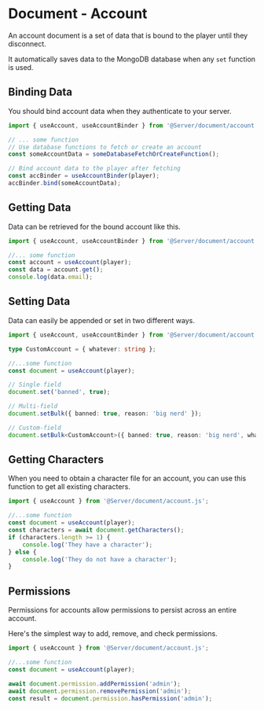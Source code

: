 # Document - Account

An account document is a set of data that is bound to the player until they disconnect.

It automatically saves data to the MongoDB database when any `set` function is used.

## Binding Data

You should bind account data when they authenticate to your server.

```ts
import { useAccount, useAccountBinder } from '@Server/document/account.js';

// ... some function
// Use database functions to fetch or create an account
const someAccountData = someDatabaseFetchOrCreateFunction();

// Bind account data to the player after fetching
const accBinder = useAccountBinder(player);
accBinder.bind(someAccountData);
```

## Getting Data

Data can be retrieved for the bound account like this.

```ts
import { useAccount, useAccountBinder } from '@Server/document/account.js';

//... some function
const account = useAccount(player);
const data = account.get();
console.log(data.email);
```

## Setting Data

Data can easily be appended or set in two different ways.

```ts
import { useAccount, useAccountBinder } from '@Server/document/account.js';

type CustomAccount = { whatever: string };

//...some function
const document = useAccount(player);

// Single field
document.set('banned', true);

// Multi-field
document.setBulk({ banned: true, reason: 'big nerd' });

// Custom-field
document.setBulk<CustomAccount>({ banned: true, reason: 'big nerd', whatever: 'hi' });
```

## Getting Characters

When you need to obtain a character file for an account, you can use this function to get all existing characters.

```ts
import { useAccount } from '@Server/document/account.js';

//...some function
const document = useAccount(player);
const characters = await document.getCharacters();
if (characters.length >= 1) {
    console.log('They have a character');
} else {
    console.log('They do not have a character');
}
```

## Permissions

Permissions for accounts allow permissions to persist across an entire account.

Here's the simplest way to add, remove, and check permissions.

```ts
import { useAccount } from '@Server/document/account.js';

//...some function
const document = useAccount(player);

await document.permission.addPermission('admin');
await document.permission.removePermission('admin');
const result = document.permission.hasPermission('admin');
```
